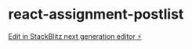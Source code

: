 # react-assignment-postlist

[Edit in StackBlitz next generation editor ⚡️](https://stackblitz.com/~/github.com/dhanunjaytaneeru/react-assignment-postlist)
